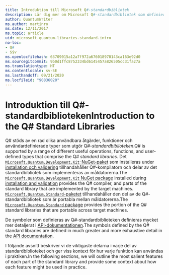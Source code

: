 ```yaml
---
title: Introduktion till Microsoft Q#-standardbibliotek
description: Lär dig mer om Microsoft Q#-standardbibliotek som definierar de åtgärder, funktioner och datatyper som används i kvantprogram.
author: QuantumWriter
ms.author: martinro
ms.date: 12/11/2017
ms.topic: article
uid: microsoft.quantum.libraries.standard.intro
no-loc:
- Q#
- $$v
ms.openlocfilehash: 63709015a12a7f972a676018970143ca163e92d0
ms.sourcegitcommit: 9b0d1ffc8752334bd6145457a826505cc31fa27a
ms.translationtype: HT
ms.contentlocale: sv-SE
ms.lasthandoff: 09/21/2020
ms.locfileid: "90836020"
---
```

# <a name="introduction-to-the-no-locq-standard-libraries"></a><span data-ttu-id="b0f45-103">Introduktion till Q#-standardbiblioteken</span><span class="sxs-lookup"><span data-stu-id="b0f45-103">Introduction to the Q# Standard Libraries</span></span>

<span data-ttu-id="b0f45-104">Q# stöds av en rad olika användbara åtgärder, funktioner och användardefinierade typer som utgör Q#-*standardbiblioteken*.</span><span class="sxs-lookup"><span data-stu-id="b0f45-104">Q# is supported by a range of different useful operations, functions, and user-defined types that comprise the Q# *standard libraries*.</span></span>
<span data-ttu-id="b0f45-105">Det [`Microsoft.Quantum.Development.Kit`-NuGet-paket](https://www.nuget.org/packages/microsoft.quantum.development.kit) som installeras under [installation och validering](xref:microsoft.quantum.install) tillhandahåller Q#-kompilatorn och delar av det standardbibliotek som implementeras av måldatorerna.</span><span class="sxs-lookup"><span data-stu-id="b0f45-105">The [`Microsoft.Quantum.Development.Kit` NuGet package](https://www.nuget.org/packages/microsoft.quantum.development.kit) installed during [installation and validation](xref:microsoft.quantum.install) provides the Q# compiler, and parts of the standard library that are implemented by the target machines.</span></span>
<span data-ttu-id="b0f45-106">[`Microsoft.Quantum.Standard`-paketet](https://www.nuget.org/packages/microsoft.quantum.standard) tillhandahåller den del av de Q#-standardbibliotek som är portabla mellan måldatorerna.</span><span class="sxs-lookup"><span data-stu-id="b0f45-106">The [`Microsoft.Quantum.Standard` package](https://www.nuget.org/packages/microsoft.quantum.standard) provides the portion of the Q# standard libraries that are portable across target machines.</span></span>

<span data-ttu-id="b0f45-107">De symboler som definieras av Q#-standardbiblioteken definieras mycket mer detaljerat i [API-dokumentationen](xref:microsoft.quantum.apiref-intro).</span><span class="sxs-lookup"><span data-stu-id="b0f45-107">The symbols defined by the Q# standard libraries are defined in much greater and more exhaustive detail in the [API documentation](xref:microsoft.quantum.apiref-intro).</span></span>

<span data-ttu-id="b0f45-108">I följande avsnitt beskriver vi de viktigaste delarna i varje del av standardbiblioteket och ger viss kontext för hur varje funktion kan användas i praktiken.</span><span class="sxs-lookup"><span data-stu-id="b0f45-108">In the following sections, we will outline the most salient features of each part of the standard library and provide some context about how each feature might be used in practice.</span></span>
